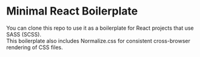 # Minimal React Boilerplate

You can clone this repo to use it as a boilerplate for React projects that use SASS (SCSS).  
This boilerplate also includes Normalize.css for consistent cross-browser rendering of CSS files.

